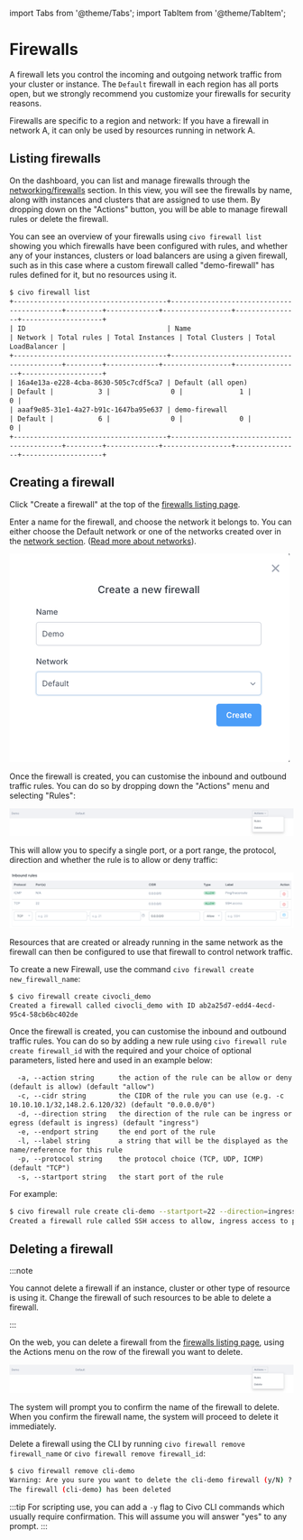 import Tabs from '@theme/Tabs';
import TabItem from '@theme/TabItem';

# Firewalls

A firewall lets you control the incoming and outgoing network traffic from your cluster or instance. The `Default` firewall in each region has all ports open, but we strongly recommend you customize your firewalls for security reasons.

Firewalls are specific to a region and network: If you have a firewall in network A, it can only be used by resources running in network A.

## Listing firewalls

<Tabs groupId="list-firewalls">
<TabItem value="dashboard" label="Dashboard">

On the dashboard, you can list and manage firewalls through the [networking/firewalls](https://dashboard.civo.com/firewalls) section. In this view, you will see the firewalls by name, along with instances and clusters that are assigned to use them. By dropping down on the "Actions" button, you will be able to manage firewall rules or delete the firewall.
</TabItem>

<TabItem value="cli" label="Civo CLI">

You can see an overview of your firewalls using `civo firewall list` showing you which firewalls have been configured with rules, and whether any of your instances, clusters or load balancers are using a given firewall, such as in this case where a custom firewall called "demo-firewall" has rules defined for it, but no resources using it.

```console
$ civo firewall list
+--------------------------------------+-------------------------------------------+---------+-------------+-----------------+----------------+--------------------+
| ID                                   | Name                                      | Network | Total rules | Total Instances | Total Clusters | Total LoadBalancer |
+--------------------------------------+-------------------------------------------+---------+-------------+-----------------+----------------+--------------------+
| 16a4e13a-e228-4cba-8630-505c7cdf5ca7 | Default (all open)                        | Default |           3 |               0 |              1 |                  0 |
| aaaf9e85-31e1-4a27-b91c-1647ba95e637 | demo-firewall                             | Default |           6 |               0 |              0 |                  0 |
+--------------------------------------+-------------------------------------------+---------+-------------+-----------------+----------------+--------------------+
```

</TabItem>
</Tabs>

## Creating a firewall

<Tabs groupId="create-firewall">
<TabItem value="dashboard" label="Dashboard">

Click "Create a firewall" at the top of the [firewalls listing page](https://dashboard.civo.com/firewalls).

Enter a name for the firewall, and choose the network it belongs to. You can either choose the Default network or one of the networks created over in the [network section](https://dashboard.civo.com/networks). ([Read more about networks](./private-networks.md)).

![Entering a name for a new firewall](./create_new_firewall.png)

Once the firewall is created, you can customise the inbound and outbound traffic rules. You can do so by dropping down the "Actions" menu and selecting "Rules":

![Firewall actions menu](./firewall_actions_rules.png)

This will allow you to specify a single port, or a port range, the protocol, direction and whether the rule is to allow or deny traffic:

![Firewall rules panel](./firewall_rules.png)

Resources that are created or already running in the same network as the firewall can then be configured to use that firewall to control network traffic.

</TabItem>

<TabItem value="cli" label="Civo CLI">

To create a new Firewall, use the command `civo firewall create new_firewall_name`:

```console
$ civo firewall create civocli_demo
Created a firewall called civocli_demo with ID ab2a25d7-edd4-4ecd-95c4-58cb6bc402de
```

Once the firewall is created, you can customise the inbound and outbound traffic rules. You can do so by adding a new rule using `civo firewall rule create firewall_id` with the required and your choice of optional parameters, listed here and used in an example below:

```console
  -a, --action string      the action of the rule can be allow or deny (default is allow) (default "allow")
  -c, --cidr string        the CIDR of the rule you can use (e.g. -c 10.10.10.1/32,148.2.6.120/32) (default "0.0.0.0/0")
  -d, --direction string   the direction of the rule can be ingress or egress (default is ingress) (default "ingress")
  -e, --endport string     the end port of the rule
  -l, --label string       a string that will be the displayed as the name/reference for this rule
  -p, --protocol string    the protocol choice (TCP, UDP, ICMP) (default "TCP")
  -s, --startport string   the start port of the rule
```

For example:

```bash
$ civo firewall rule create cli-demo --startport=22 --direction=ingress --label='SSH access' --action="allow"
Created a firewall rule called SSH access to allow, ingress access to port 22 from 0.0.0.0/0 with ID 15ce86b9-e269-4f0d-a83c-10e49fbf9eba
```

</TabItem>
</Tabs>

## Deleting a firewall

:::note

You cannot delete a firewall if an instance, cluster or other type of resource is using it. Change the firewall of such resources to be able to delete a firewall.

:::

<Tabs groupId="delete-firewall">
<TabItem value="dashboard" label="Dashboard">

On the web, you can delete a firewall from the [firewalls listing page](https://dashboard.civo.com/firewalls), using the Actions menu on the row of the firewall you want to delete.

![Firewall actions menu](./firewall_actions_rules.png)

The system will prompt you to confirm the name of the firewall to delete. When you confirm the firewall name, the system will proceed to delete it immediately.

</TabItem>

<TabItem value="cli" label="Civo CLI">

Delete a firewall using the CLI by running `civo firewall remove firewall_name` or `civo firewall remove firewall_id`:

```bash
$ civo firewall remove cli-demo
Warning: Are you sure you want to delete the cli-demo firewall (y/N) ? y
The firewall (cli-demo) has been deleted
```

:::tip
For scripting use, you can add a `-y` flag to Civo CLI commands which usually require confirmation. This will assume you will answer "yes" to any prompt.
:::

</TabItem>

</Tabs>
